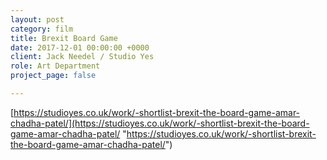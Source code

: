 ```yaml
---
layout: post
category: film
title: Brexit Board Game
date: 2017-12-01 00:00:00 +0000
client: Jack Needel / Studio Yes
role: Art Department
project_page: false

---
```

[https://studioyes.co.uk/work/-shortlist-brexit-the-board-game-amar-chadha-patel/](https://studioyes.co.uk/work/-shortlist-brexit-the-board-game-amar-chadha-patel/ "https://studioyes.co.uk/work/-shortlist-brexit-the-board-game-amar-chadha-patel/")